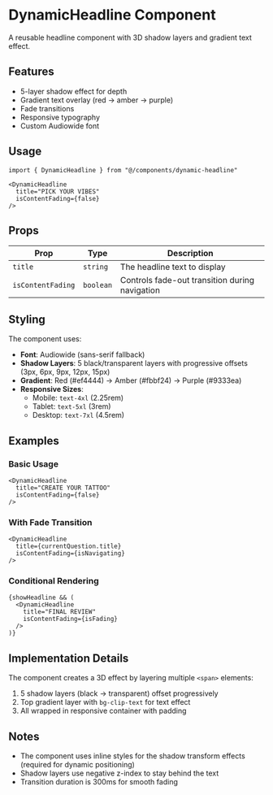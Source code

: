 # DynamicHeadline Component

A reusable headline component with 3D shadow layers and gradient text effect.

## Features
- 5-layer shadow effect for depth
- Gradient text overlay (red → amber → purple)
- Fade transitions
- Responsive typography
- Custom Audiowide font

## Usage

```tsx
import { DynamicHeadline } from "@/components/dynamic-headline"

<DynamicHeadline 
  title="PICK YOUR VIBES"
  isContentFading={false}
/>
```

## Props

| Prop | Type | Description |
|------|------|-------------|
| `title` | `string` | The headline text to display |
| `isContentFading` | `boolean` | Controls fade-out transition during navigation |

## Styling

The component uses:
- **Font**: Audiowide (sans-serif fallback)
- **Shadow Layers**: 5 black/transparent layers with progressive offsets (3px, 6px, 9px, 12px, 15px)
- **Gradient**: Red (#ef4444) → Amber (#fbbf24) → Purple (#9333ea)
- **Responsive Sizes**:
  - Mobile: `text-4xl` (2.25rem)
  - Tablet: `text-5xl` (3rem)
  - Desktop: `text-7xl` (4.5rem)

## Examples

### Basic Usage
```tsx
<DynamicHeadline 
  title="CREATE YOUR TATTOO"
  isContentFading={false}
/>
```

### With Fade Transition
```tsx
<DynamicHeadline 
  title={currentQuestion.title}
  isContentFading={isNavigating}
/>
```

### Conditional Rendering
```tsx
{showHeadline && (
  <DynamicHeadline 
    title="FINAL REVIEW"
    isContentFading={isFading}
  />
)}
```

## Implementation Details

The component creates a 3D effect by layering multiple `<span>` elements:
1. 5 shadow layers (black → transparent) offset progressively
2. Top gradient layer with `bg-clip-text` for text effect
3. All wrapped in responsive container with padding

## Notes
- The component uses inline styles for the shadow transform effects (required for dynamic positioning)
- Shadow layers use negative z-index to stay behind the text
- Transition duration is 300ms for smooth fading
